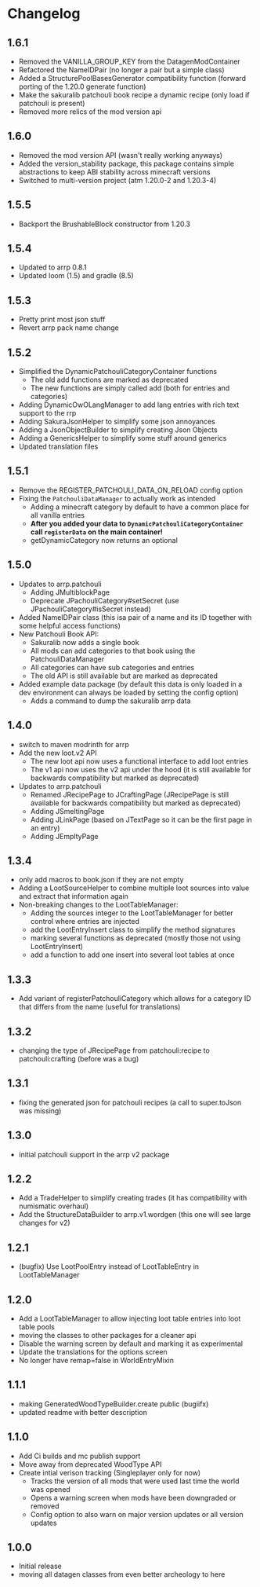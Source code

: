 # Changelog

## 1.6.1

* Removed the VANILLA_GROUP_KEY from the DatagenModContainer
* Refactored the NameIDPair (no longer a pair but a simple class)
* Added a StructurePoolBasesGenerator compatibility function (forward porting of the 1.20.0 generate function)
* Make the sakuralib patchouli book recipe a dynamic recipe (only load if patchouli is present)
* Removed more relics of the mod version api

## 1.6.0

* Removed the mod version API (wasn't really working anyways)
* Added the version_stability package, this package contains simple abstractions to keep ABI stability across minecraft versions
* Switched to multi-version project (atm 1.20.0-2 and 1.20.3-4)

## 1.5.5

* Backport the BrushableBlock constructor from 1.20.3

## 1.5.4

* Updated to arrp 0.8.1
* Updated loom (1.5) and gradle (8.5)

## 1.5.3

* Pretty print most json stuff
* Revert arrp pack name change

## 1.5.2

* Simplified the DynamicPatchouliCategoryContainer functions
  * The old add functions are marked as deprecated
  * The new functions are simply called add (both for entries and categories)
* Adding DynamicOwOLangManager to add lang entries with rich text support to the rrp
* Adding SakuraJsonHelper to simplify some json annoyances
* Adding a JsonObjectBuilder to simplify creating Json Objects
* Adding a GenericsHelper to simplify some stuff around generics
* Updated translation files

## 1.5.1

* Remove the REGISTER_PATCHOULI_DATA_ON_RELOAD config option
* Fixing the `PatchouliDataManager` to actually work as intended
  * Adding a minecraft category by default to have a common place for all vanilla entries
  * **After you added your data to `DynamicPatchouliCategoryContainer` call `registerData` on the main container!**
  * getDynamicCategory now returns an optional

## 1.5.0

* Updates to arrp.patchouli
  * Adding JMultiblockPage
  * Deprecate JPachouliCategory#setSecret (use JPachouliCategory#isSecret instead)
* Added NameIDPair class (this isa pair of a name and its ID together with some helpful access functions)
* New Patchouli Book API:
  * Sakuralib now adds a single book
  * All mods can add categories to that book using the PatchouliDataManager
  * All categories can have sub categories and entries
  * The old API is still available but are marked as deprecated
* Added example data package (by default this data is only loaded in a dev environment can always be loaded by setting the config option)
  * Adds a command to dump the sakuralib arrp data

## 1.4.0

* switch to maven modrinth for arrp
* Add the new loot.v2 API
  * The new loot api now uses a functional interface to add loot entries
  * The v1 api now uses the v2 api under the hood (it is still available for backwards compatibility but marked as deprecated)
* Updates to arrp.patchouli
  * Renamed JRecipePage to JCraftingPage (JRecipePage is still available for backwards compatibility but marked as deprecated)
  * Adding JSmeltingPage
  * Adding JLinkPage (based on JTextPage so it can be the first page in an entry)
  * Adding JEmpltyPage

## 1.3.4

* only add macros to book.json if they are not empty
* Adding a LootSourceHelper to combine multiple loot sources into value and extract that information again
* Non-breaking changes to the LootTableManager:
  * Adding the sources integer to the LootTableManager for better control where entries are injected
  * add the LootEntryInsert class to simplify the method signatures
  * marking several functions as deprecated (mostly those not using LootEntryInsert)
  * add a function to add one insert into several loot tables at once

## 1.3.3

* Add variant of registerPatchouliCategory which allows for a category ID that differs from the name (useful for translations)

## 1.3.2

* changing the type of JRecipePage from patchouli:recipe to patchouli:crafting (before was a bug)

## 1.3.1

* fixing the generated json for patchouli recipes (a call to super.toJson was missing)

## 1.3.0

* initial patchouli support in the arrp v2 package

## 1.2.2

* Add a TradeHelper to simplify creating trades (it has compatibility with numismatic overhaul)
* Add the StructureDataBuilder to arrp.v1.wordgen (this one will see large changes for v2)

## 1.2.1

* (bugfix) Use LootPoolEntry instead of LootTableEntry in LootTableManager

## 1.2.0

* Add a LootTableManager to allow injecting loot table entries into loot table pools
* moving the classes to other packages for a cleaner api
* Disable the warning screen by default and marking it as experimental
* Update the translations for the options screen
* No longer have remap=false in WorldEntryMixin

## 1.1.1

* making GeneratedWoodTypeBuilder.create public (bugiifx)
* updated readme with better description

## 1.1.0

* Add Ci builds and mc publish support
* Move away from deprecated WoodType API
* Create intial verison tracking (Singleplayer only for now)
  * Tracks the version of all mods that were used last time the world was opened
  * Opens a warning screen when mods have been downgraded or removed
  * Config option to also warn on major version updates or all version updates

## 1.0.0

* Initial release
* moving all datagen classes from even better archeology to here
